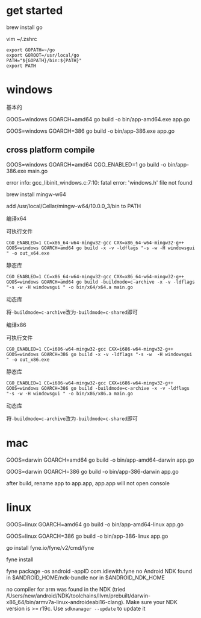 

# get started


brew install go


vim ~/.zshrc

```
export GOPATH=~/go
export GOROOT=/usr/local/go
PATH="${GOPATH}/bin:${PATH}"
export PATH
```

# windows


基本的

GOOS=windows GOARCH=amd64 go build -o bin/app-amd64.exe app.go


GOOS=windows GOARCH=386 go build -o bin/app-386.exe app.go


## cross platform compile

GOOS=windows GOARCH=amd64 CGO_ENABLED=1 go build -o bin/app-386.exe main.go

error info: gcc_libinit_windows.c:7:10: fatal error: 'windows.h' file not found

brew install mingw-w64

add /usr/local/Cellar/mingw-w64/10.0.0_3/bin to PATH



编译x64

可执行文件


```
CGO_ENABLED=1 CC=x86_64-w64-mingw32-gcc CXX=x86_64-w64-mingw32-g++ GOOS=windows GOARCH=amd64 go build -x -v -ldflags "-s -w -H windowsgui " -o out_x64.exe
```

静态库

```
CGO_ENABLED=1 CC=x86_64-w64-mingw32-gcc CXX=x86_64-w64-mingw32-g++ GOOS=windows GOARCH=amd64 go build -buildmode=c-archive -x -v -ldflags "-s -w -H windowsgui " -o bin/x64/x64.a main.go
```


动态库

将`-buildmode=c-archive`改为`-buildmode=c-shared`即可




编译x86


可执行文件

```
CGO_ENABLED=1 CC=i686-w64-mingw32-gcc CXX=i686-w64-mingw32-g++ GOOS=windows GOARCH=386 go build -x -v -ldflags "-s -w  -H windowsgui " -o out_x86.exe
```

静态库

```
CGO_ENABLED=1 CC=i686-w64-mingw32-gcc CXX=i686-w64-mingw32-g++ GOOS=windows GOARCH=386 go build -buildmode=c-archive -x -v -ldflags  "-s -w -H windowsgui " -o bin/x86/x86.a main.go
```

动态库

将`-buildmode=c-archive`改为`-buildmode=c-shared`即可














# mac

GOOS=darwin GOARCH=amd64 go build -o bin/app-amd64-darwin app.go

GOOS=darwin GOARCH=386 go build -o bin/app-386-darwin app.go

after build, rename app to app.app, app.app will not open console


# linux

GOOS=linux GOARCH=amd64 go build -o bin/app-amd64-linux app.go

GOOS=linux GOARCH=386 go build -o bin/app-386-linux app.go


go install fyne.io/fyne/v2/cmd/fyne

fyne install



fyne package -os android -appID com.idlewith.fyne
no Android NDK found in $ANDROID_HOME/ndk-bundle nor in $ANDROID_NDK_HOME


no compiler for arm was found in the NDK (tried /Users/new/android/NDK/toolchains/llvm/prebuilt/darwin-x86_64/bin/armv7a-linux-androideabi16-clang). Make sure your NDK version is >= r19c. Use `sdkmanager --update` to update it